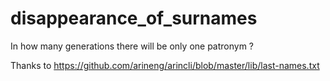 # disappearance_of_surnames
In how many generations there will be only one patronym ?

Thanks to https://github.com/arineng/arincli/blob/master/lib/last-names.txt
